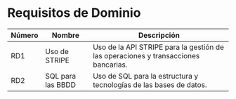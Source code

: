 # Requisitos de Dominio

| Número | Nombre            | Descripción                                                                        |
| ------ | ----------------- | ---------------------------------------------------------------------------------- |
| RD1  | Uso de STRIPE     | Uso de la API STRIPE para la gestión de las operaciones y transacciones bancarias. |
| RD2  | SQL para las BBDD | Uso de SQL para la estructura y tecnologías de las bases de datos.                 |
